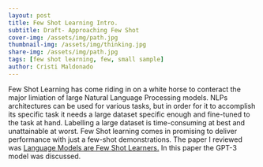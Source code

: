 ```yaml
---
layout: post
title: Few Shot Learning Intro. 
subtitle: Draft- Approaching Few Shot
cover-img: /assets/img/path.jpg
thumbnail-img: /assets/img/thinking.jpg
share-img: /assets/img/path.jpg
tags: [few shot learning, few, small sample]
author: Cristi Maldonado
---
```


Few Shot Learning has come riding in on a white horse to conteract the major limiation of large Natural Language Processing models. NLPs architectures can be used for various tasks, but in order for it to accomplish its specific task it needs a large dataset specific enough and fine-tuned to the task at hand. Labelling a large dataset is time-consuming at best and unattainable at worst. Few Shot learning comes in promising to deliver performance with just a few-shot demonstrations. The paper I reviewed was  [Language Models are Few Shot Learners.](https://arxiv.org/pdf/2005.14165.pdf/)
In this paper the GPT-3 model was discussed.  